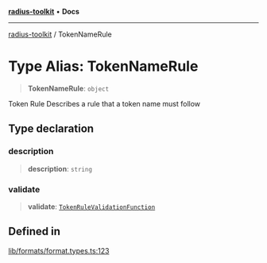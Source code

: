 [**radius-toolkit**](../README.md) • **Docs**

***

[radius-toolkit](../globals.md) / TokenNameRule

# Type Alias: TokenNameRule

> **TokenNameRule**: `object`

Token Rule
Describes a rule that a token name must follow

## Type declaration

### description

> **description**: `string`

### validate

> **validate**: [`TokenRuleValidationFunction`](TokenRuleValidationFunction.md)

## Defined in

[lib/formats/format.types.ts:123](https://github.com/rangle/radius-token-tango/blob/0fa25351e79af51a833bcebadbd83e27a9791a4f/packages/radius-toolkit/src/lib/formats/format.types.ts#L123)
